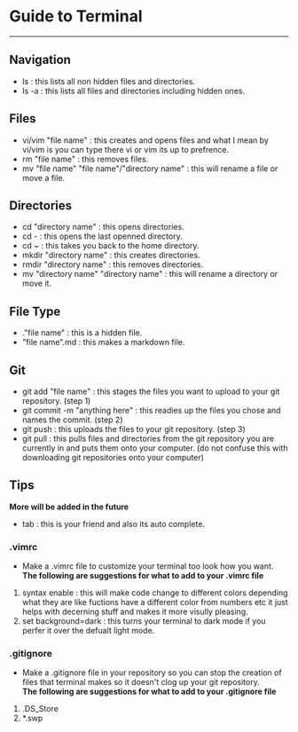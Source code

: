 # Guide to Terminal
<hr>

## Navigation <br>
- ls : this lists all non hidden files and directories.
- ls -a : this lists all files and directories including hidden ones.

## Files <br>
- vi/vim  "file name" : this creates and opens files and what I mean by vi/vim is you can type there vi or vim its up to prefrence.
- rm "file name" : this removes files.
- mv "file name" "file name"/"directory name" : this will rename a file or move a file.

## Directories <br>
- cd "directory name" : this opens directories.
- cd - : this opens the last openned directory.
- cd ~ : this takes you back to the home directory.
- mkdir "directory name" : this creates directories.
- rmdir "directory name" : this removes directories.
- mv "directory name" "directory name" : this will rename a directory or move it.

## File Type <br>
- ."file name" : this is a hidden file.
- "file name".md : this makes a markdown file.

## Git <br>
- git add "file name" : this stages the files you want to upload to your git repository. (step 1)
- git commit -m "anything here" : this readies up the files you chose and names the commit. (step 2)
- git push : this uploads the files to your git repository. (step 3)
- git pull : this pulls files and directories from the git repository you are currently in and puts them onto your computer. (do not confuse this with downloading git repositories onto your computer)

## Tips <br>
**More will be added in the future**
- tab : this is your friend and also its auto complete.
### .vimrc
- Make a .vimrc file to customize your terminal too look how you want. <br>
**The following are suggestions for what to add to your .vimrc file**
1. syntax enable : this will make code change to different colors depending what they are like fuctions have a different color from numbers etc it just helps with decerning stuff and makes it more visully pleasing.
2. set background=dark : this turns your terminal to dark mode if you perfer it over the defualt light mode.

### .gitignore
- Make a .gitignore file in your repository so you can stop the creation of files that terminal makes so it doesn't clog up your git repository. <br>
**The following are suggestions for what to add to your .gitignore file**
1. .DS_Store
2. *.swp


